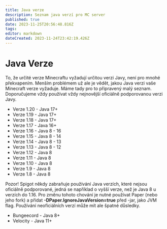 ```yaml
---
title: Java verze
description: Seznam java verzí pro MC server
published: true
date: 2023-11-25T20:56:48.816Z
tags: 
editor: markdown
dateCreated: 2023-11-24T23:42:19.426Z
---
```


# Java Verze
To, že určité verze Minecraftu vyžadují určitou verzi Javy, není pro mnohé překvapením. Menším problémem už ale je vědět, jakou Java verzi vaše Minecraft verze vyžaduje. Máme tady pro to připravený malý seznam. Doporučujeme vždy používat vždy nejnovější oficiálně podporovanou verzi Javy.

- Verze 1.20 - Java 17+
- Verze 1.19 - Java 17+
- Verze 1.18 - Java 17+
- Verze 1.17 - Java 16+
- Verze 1.16 - Java 8 - 16
- Verze 1.15 - Java 8 - 14
- Verze 1.14 - Java 8 - 13
- Verze 1.13 - Java 8 - 12
- Verze 1.12 - Java 8
- Verze 1.11 - Java 8
- Verze 1.10 - Java 8
- Verze 1.9  - Java 8
- Verze 1.8  - Java 8

Pozor! Spigot někdy zabraňuje používání Java verzích, které nejsou oficiálně podporované, jedná se například o vyšší verze, než je Java 8 u verzích do 1.16. Pro změnu tohoto chování je nutné používat Paper (nebo jeho fork) a přidat **-DPaper.IgnoreJavaVersion=true** před -jar, jako JVM flag. Používání neoficiálních verzí může mít ale špatné důsledky.

- Bungeecord - Java 8+
- Velocity - Java 11+

